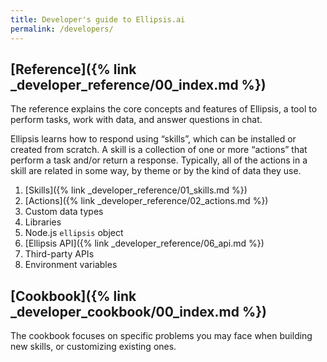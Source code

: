 ```yaml
---
title: Developer's guide to Ellipsis.ai
permalink: /developers/
---
```


## [Reference]({% link _developer_reference/00_index.md %})

The reference explains the core concepts and features of Ellipsis, a tool to perform tasks, work with data, and answer questions in chat.

Ellipsis learns how to respond using “skills”, which can be installed or created from scratch. A skill is a collection of one or more “actions” that perform a task and/or return a response. Typically, all of the actions in a skill are related in some way, by theme or by the kind of data they use.

1. [Skills]({% link _developer_reference/01_skills.md %})
2. [Actions]({% link _developer_reference/02_actions.md %})
3. Custom data types
4. Libraries
5. Node.js `ellipsis` object
6. [Ellipsis API]({% link _developer_reference/06_api.md %})
7. Third-party APIs
8. Environment variables

## [Cookbook]({% link _developer_cookbook/00_index.md %})
The cookbook focuses on specific problems you may face when building new skills,
or customizing existing ones.
